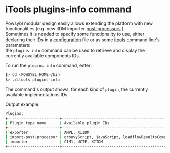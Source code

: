 # iTools plugins-info command

Powsybl modular design easily allows extending the platform with new functionalities (e.g. new IIDM importer [post-processors](../architecture/iidm/post-processor/README.md) ).  
Sometimes it is needed to specify some functionality to use, either declaring their IDs in a [configuration](../configuration/configuration.md) file or as some [itools](README.md) command line's parameters:  
the `plugins-info` command can be used to retrieve and display the currently available components IDs.   
                                        
To run the `plugins-info` command, enter:

```bash
$> cd <POWSYBL_HOME>/bin
$> ./itools plugins-info
```

The command's output shows, for each kind of `plugin`, the currently available implementations IDs.  

Output example: 

```bash
Plugins:
+-----------------------+-----------------------------------------------------+
| Plugin type name      | Available plugin IDs                                |
+-----------------------+-----------------------------------------------------+
| exporter              | AMPL, XIIDM                                         |
| import-post-processor | groovyScript, javaScript, loadflowResultsCompletion |
| importer              | CIM1, UCTE, XIIDM                                   |
+-----------------------+-----------------------------------------------------+
```


